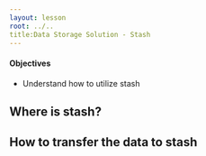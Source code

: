 ```yaml
---
layout: lesson
root: ../..
title:Data Storage Solution - Stash 
---
```

<div class="objectives" markdown="1">

#### Objectives
*   Understand how to utilize stash  


<h2> Where is stash? </h2> 

<h2> How to transfer the data to stash </h2> 


